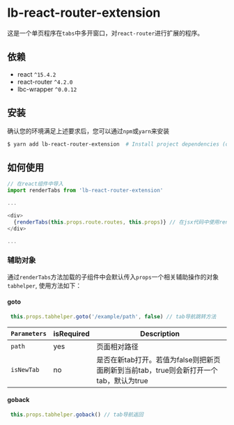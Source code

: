 # lb-react-router-extension

这是一个单页程序在`tabs`中多开窗口，对`react-router`进行扩展的程序。

## 依赖
* react `^15.4.2`
* react-router `^4.2.0`
* lbc-wrapper `^0.0.12`

## 安装

确认您的环境满足上述要求后，您可以通过`npm`或`yarn`来安装

```bash
$ yarn add lb-react-router-extension  # Install project dependencies (or `npm install`)
```

## 如何使用

``` js
// 在react组件中导入
import renderTabs from 'lb-react-router-extension'

...

<div>
  {renderTabs(this.props.route.routes, this.props)} // 在jsx代码中使用renderTabs替代原renderRoutes来加载路由组件
</div>

...

```

### 辅助对象

通过`renderTabs`方法加载的子组件中会默认传入`props`一个相关辅助操作的对象`tabhelper`, 使用方法如下：

#### goto

``` js
 this.props.tabhelper.goto('/example/path', false) // tab导航跳转方法
```
|`Parameters` |isRequired|Description|
|-------------|----------|-----------|
|`path`       |yes       |页面相对路径|
|`isNewTab`   |no        |是否在新tab打开。若值为false则把新页面刷新到当前tab，true则会新打开一个tab，默认为true|

#### goback

``` js
 this.props.tabhelper.goback() // tab导航返回
```
